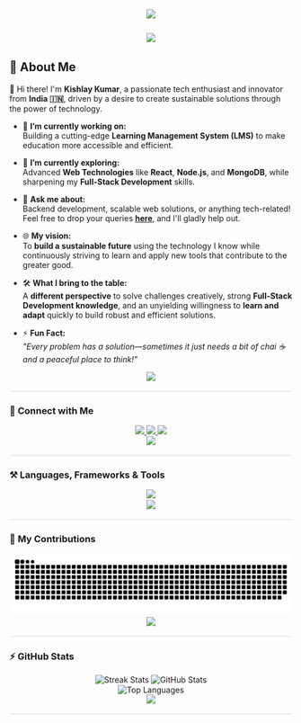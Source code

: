 <h1 align="center">
    <img src="https://readme-typing-svg.herokuapp.com/?font=Righteous&size=35&center=true&vCenter=true&width=500&height=70&duration=5000&lines=Hi+There!+👋;+I'm+Kishlay!;+Tech+Innovator+Tackling+Real+Problems+🇮🇳;&color=0000FF" />
</h1>

<div align="center">
  <img src="https://img.shields.io/badge/Welcome%20to%20My%20GitHub-FF6347?style=for-the-badge&logo=github&logoColor=white" />
</div>

## 🌟 **About Me**

👋 Hi there! I'm **Kishlay Kumar**, a passionate tech enthusiast and innovator from **India 🇮🇳**, driven by a desire to create sustainable solutions through the power of technology.  

- 🔭 **I’m currently working on:**  
  Building a cutting-edge **Learning Management System (LMS)** to make education more accessible and efficient.  

- 🌱 **I’m currently exploring:**  
  Advanced **Web Technologies** like **React**, **Node.js**, and **MongoDB**, while sharpening my **Full-Stack Development** skills.  

- 💬 **Ask me about:**  
  Backend development, scalable web solutions, or anything tech-related! Feel free to drop your queries **[here](https://github.com/kishlay-kumar7/kishlay-kumar7/issues)**, and I'll gladly help out.  

- 🌐 **My vision:**  
  To **build a sustainable future** using the technology I know while continuously striving to learn and apply new tools that contribute to the greater good.  

- 🛠️ **What I bring to the table:**  
  A **different perspective** to solve challenges creatively, strong **Full-Stack Development knowledge**, and an unyielding willingness to **learn and adapt** quickly to build robust and efficient solutions.  

- ⚡ **Fun Fact:**  
  *"Every problem has a solution—sometimes it just needs a bit of chai ☕ and a peaceful place to think!"*

<div align="center">
  <img src="https://img.shields.io/badge/Technologist%20by%20passion%20-%20%F0%9F%A4%96-lightgreen?style=for-the-badge" />
</div>

<hr style="opacity: 0.1; border: 1px solid #ccc;" />

### 📱 **Connect with Me**  
<div align="center"> 
  <a href="mailto:kishlay141@gmail.com">
    <img src="https://img.shields.io/badge/Gmail-333333?style=for-the-badge&logo=gmail&logoColor=red" />
  </a>
  <a href="https://linkedin.com/in/kishlaykumar1" target="_blank">
    <img src="https://img.shields.io/badge/LinkedIn-0077B5?style=for-the-badge&logo=linkedin&logoColor=white" />
  </a>
  <a href="https://kishlay-kumar7.github.io" target="_blank">
    <img src="https://img.shields.io/badge/Portfolio-FF5722?style=for-the-badge&logo=todoist&logoColor=white" />
  </a>
</div>

<div align="center">
  <img src="https://img.shields.io/badge/Let's%20collaborate%20%E2%9C%94-%F0%9F%8C%9F-darkblue?style=for-the-badge" />
</div>

<hr style="opacity: 0.1; border: 1px solid #ccc;" />

### ⚒️ **Languages, Frameworks & Tools**  
<div align="center">
  <img src="https://skillicons.dev/icons?i=javascript,cpp,python,c,nodejs,react,express,mongodb,mysql,github,git,figma,tailwind,bootstrap,vscode" />
</div>

<div align="center">
  <img src="https://img.shields.io/badge/Tech%20Skills%20-%20%F0%9F%92%BB-lightblue?style=for-the-badge" />
</div>

<hr style="opacity: 0.1; border: 1px solid #ccc;" />

### 🐍 **My Contributions**  
<div align="center">
  <picture>
    <source
      media="(prefers-color-scheme: dark)"
      srcset="https://raw.githubusercontent.com/platane/snk/output/github-contribution-grid-snake-dark.svg"
    />
    <source
      media="(prefers-color-scheme: light)"
      srcset="https://raw.githubusercontent.com/platane/snk/output/github-contribution-grid-snake.svg"
    />
    <img
      alt="github contribution grid snake animation"
      src="https://raw.githubusercontent.com/platane/snk/output/github-contribution-grid-snake.svg"
    />
  </picture>
</div>

<div align="center">
  <img src="https://img.shields.io/badge/Green%20Thumb%20for%20Contributions-%F0%9F%A4%97-lightgreen?style=for-the-badge" />
</div>

<hr style="opacity: 0.1; border: 1px solid #ccc;" />

### ⚡ **GitHub Stats**  
<div align="center">
  <img width="390" src="https://github-readme-streak-stats.herokuapp.com/?user=kishlay-kumar7&count_private=true&theme=react&border_radius=10" alt="Streak Stats" />
  <img width="390" src="https://github-readme-stats.vercel.app/api?username=kishlay-kumar7&count_private=true&show_icons=true&theme=react&rank_icon=github&border_radius=10" alt="GitHub Stats" />
  <br/>
  <img width="325" align="center" src="https://github-readme-stats.vercel.app/api/top-langs/?username=kishlay-kumar7&hide=HTML&langs_count=8&layout=compact&theme=react&border_radius=10&size_weight=0.5&count_weight=0.5" alt="Top Languages" />
</div>

<div align="center">
  <img src="https://img.shields.io/badge/Stats%20for%20Growth-%F0%9F%8C%B0-blue?style=for-the-badge" />
</div>

<hr style="opacity: 0.1; border: 1px solid #ccc;" />
